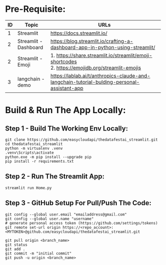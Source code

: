 # Pre-Requisite:

ID  | Topic | URLs
--- | ---   | ---
1   | Streamlit             | https://docs.streamlit.io/
2   | Streamlit - Dashboard | https://blog.streamlit.io/crafting-a-dashboard-app-in-python-using-streamlit/
2   | Streamlit - Emoji     | 1. https://share.streamlit.io/streamlit/emoji-shortcodes</br>2. https://emojidb.org/streamlit-emojis
3   | langchain - demo      | https://lablab.ai/t/anthropics-claude-and-langchain-tutorial-bulding-personal-assistant-app


# Build & Run The App Locally:

## Step 1 - Build The Working Env Locally:
```shell
git clone https://github.com/easycloudapi/thedatafestai_streamlit.git
cd thedatafestai_streamlit
python -m virtualenv .venv
.venv\Scripts\activate
python.exe -m pip install --upgrade pip
pip install -r requirements.txt
```

## Step 2 - Run The Streamlit App:
```shell
streamlit run Home.py
```

## Step 3 - GitHub Setup For Pull/Push The Code:
```shell
git config --global user.email "emailaddress@gmail.com"
git config --global user.name "username"
# generate personal access token (https://github.com/settings/tokens)
git remote set-url origin https://<repo_account>:<MYTOKEN>@github.com/easycloudapi/thedatafestai_streamlit.git

git pull origin <branch_name>
git status
git add .
git commit -m "initial commit"
git push -u origin <branch_name>
```